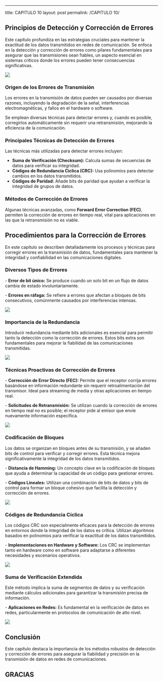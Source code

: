 ---
title: CAPITULO 10
layout: post
permalink: /CAPITULO 10/

<section>
    <h2>Principios de Detección y Corrección de Errores</h2>
    <p>
        Este capítulo profundiza en las estrategias cruciales para mantener la exactitud de los datos transmitidos 
        en redes de comunicación. Se enfoca en la detección y corrección de errores como pilares fundamentales para 
        asegurar que las transmisiones sean fiables, un aspecto esencial en sistemas críticos donde los errores pueden 
        tener consecuencias significativas.
    </p>
</section>
<section>
    <img src="{{site.baseurl}}/images/error y deteccion.jpg">
</section>

<section>
    <section>
        <h3>Origen de los Errores de Transmisión</h3>
        <p>
            Los errores en la transmisión de datos pueden ser causados por diversas razones, incluyendo la degradación 
            de la señal, interferencias electromagnéticas, y fallos en el hardware o software.
        </p>
        <p>
            Se emplean diversas técnicas para detectar errores y, cuando es posible, corregirlos automáticamente 
            sin requerir una retransmisión, mejorando la eficiencia de la comunicación.
        </p>
    </section>
    <section>
        <h3>Principales Técnicas de Detección de Errores</h3>
        <p>
            Las técnicas más utilizadas para detectar errores incluyen:
            <ul>
                <li><strong>Suma de Verificación (Checksum):</strong> Calcula sumas de secuencias de datos para verificar su integridad.</li>
                <li><strong>Códigos de Redundancia Cíclica (CRC):</strong> Usa polinomios para detectar cambios en los datos transmitidos.</li>
                <li><strong>Códigos de Paridad:</strong> Añade bits de paridad que ayudan a verificar la integridad de grupos de datos.</li>
            </ul>
        </p>
    </section>
    <section>
        <h3>Métodos de Corrección de Errores</h3>
        <p>
            Algunas técnicas avanzadas, como <strong>Forward Error Correction (FEC)</strong>, permiten la corrección de errores 
            en tiempo real, vital para aplicaciones en las que la retransmisión no es viable.
        </p>
    </section>
</section>

<section>
    <h2>Procedimientos para la Corrección de Errores</h2>
    <p>
        En este capítulo se describen detalladamente los procesos y técnicas para corregir errores en la transmisión de datos, 
        fundamentales para mantener la integridad y confiabilidad en las comunicaciones digitales.
    </p>
</section>

<section>
    <section>
        <h3>Diversos Tipos de Errores</h3>
        <p>
            - <strong>Error de bit único:</strong> Se produce cuando un solo bit en un flujo de datos cambia de estado involuntariamente.
        </p>
        <p>
            - <strong>Errores en ráfaga:</strong> Se refiere a errores que afectan a bloques de bits consecutivos, comúnmente causados por interferencias intensas.
        </p>
    </section>

<section>
    <img src="{{site.baseurl}}/images/errorde1.jpg">
</section>
    <section>
        <h3>Importancia de la Redundancia</h3>
        <p>
            Introducir redundancia mediante bits adicionales es esencial para permitir tanto la detección como la corrección de errores. 
            Estos bits extra son fundamentales para mejorar la fiabilidad de las comunicaciones transmitidas.
        </p>
    </section>
</section>
<section>
    <img src="{{site.baseurl}}/images/corre.jpg">
</section>

<section>
    <section>
        <h3>Técnicas Proactivas de Corrección de Errores</h3>
        <p>
            - <strong>Corrección de Error Directo (FEC):</strong> Permite que el receptor corrija errores basándose en información redundante 
            sin requerir retroalimentación del transmisor. Ideal para streaming de media y otras aplicaciones en tiempo real.
        </p>
        <p>
            - <strong>Solicitudes de Retransmisión:</strong> Se utilizan cuando la corrección de errores en tiempo real no es posible; el receptor 
            pide al emisor que envíe nuevamente información específica.
        </p>
    </section>
<section>
    <img src="{{site.baseurl}}/images/forward.jpg">
</section>
</section>

<section>
    <section>
        <h3>Codificación de Bloques</h3>
        <p>
            Los datos se organizan en bloques antes de su transmisión, y se añaden bits de control para verificar y corregir errores. 
            Esta técnica mejora significativamente la integridad de los datos transmitidos.
        </p>
        <p>
            - <strong>Distancia de Hamming:</strong> Un concepto clave en la codificación de bloques que ayuda a determinar la capacidad de un código para gestionar errores.
        </p>
        <p>
            - <strong>Códigos Lineales:</strong> Utilizan una combinación de bits de datos y bits de control para formar un bloque cohesivo que facilita la detección y corrección de errores.
        </p>
    </section>
<section>
    <img src="{{site.baseurl}}/images/blockcod.jpg">
</section>
    <section>
        <h3>Códigos de Redundancia Cíclica</h3>
        <p>
            Los códigos CRC son especialmente eficaces para la detección de errores en entornos donde la integridad de los datos es crítica. Utilizan 
            algoritmos basados en polinomios para verificar la exactitud de los datos transmitidos.
        </p>
        <p>
            - <strong>Implementaciones en Hardware y Software:</strong> Los CRC se implementan tanto en hardware como en software para adaptarse a diferentes necesidades y escenarios operativos.
        </p>
    </section>
<section>
    <img src="{{site.baseurl}}/images/cylic.jpg">
</section>
</section>

<section>
    <section>
        <h3>Suma de Verificación Extendida</h3>
        <p>
            Este método implica la suma de segmentos de datos y su verificación mediante cálculos adicionales para garantizar la transmisión precisa de información.
        </p>
        <p>
            - <strong>Aplicaciones en Redes:</strong> Es fundamental en la verificación de datos en redes, particularmente en protocolos de comunicación de alto nivel.
        </p>
    </section>
    <section>
    <img src="{{site.baseurl}}/images/checksum.jpg">
    </section>
</section>

<section>
    <h2>Conclusión</h2>
    <p>
        Este capítulo destaca la importancia de los métodos robustos de detección y corrección de errores para asegurar la fiabilidad y precisión en la transmisión de datos en redes de comunicaciones.
    </p>
</section>

<section style="text-align: left;">
    <h1>GRACIAS</h1>
</section>
